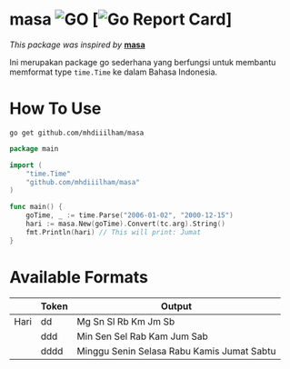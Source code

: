 # masa ![GO](https://github.com/mhdiiilham/masa/actions/workflows/go.yml/badge.svg) [![Go Report Card](https://goreportcard.com/badge/github.com/mhdiiilham/masa)]

*This package was inspired by* **[masa](https://github.com/armedi/masa)**

Ini merupakan package go sederhana yang berfungsi untuk membantu memformat type `time.Time` ke dalam Bahasa Indonesia.

# How To Use
```
go get github.com/mhdiiilham/masa
```

```go
package main

import (
    "time.Time"
    "github.com/mhdiiilham/masa"
)

func main() {
    goTime, _ := time.Parse("2006-01-02", "2000-12-15")
    hari := masa.New(goTime).Convert(tc.arg).String()
    fmt.Println(hari) // This will print: Jumat
}
```

# Available Formats
|         | Token | Output                                          |
| ------: | ----- | ----------------------------------------------- |
|    Hari | dd    | Mg Sn Sl Rb Km Jm Sb                            |
|         | ddd   | Min Sen Sel Rab Kam Jum Sab                     |
|         | dddd  | Minggu Senin Selasa Rabu Kamis Jumat Sabtu      |
